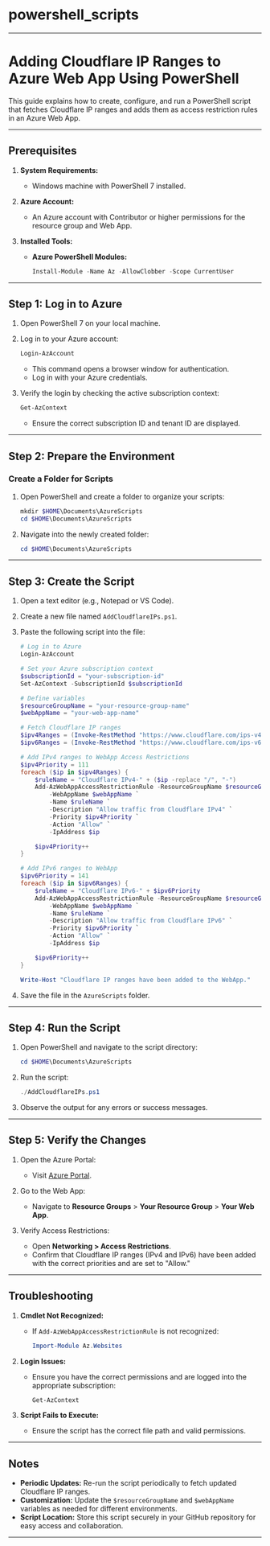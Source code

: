 # powershell_scripts
---

# Adding Cloudflare IP Ranges to Azure Web App Using PowerShell

This guide explains how to create, configure, and run a PowerShell script that fetches Cloudflare IP ranges and adds them as access restriction rules in an Azure Web App.

---

## Prerequisites

1. **System Requirements:**
   - Windows machine with PowerShell 7 installed.

2. **Azure Account:**
   - An Azure account with Contributor or higher permissions for the resource group and Web App.

3. **Installed Tools:**
   - **Azure PowerShell Modules:**
     ```powershell
     Install-Module -Name Az -AllowClobber -Scope CurrentUser
     ```

---

## Step 1: Log in to Azure

1. Open PowerShell 7 on your local machine.
2. Log in to your Azure account:
   ```powershell
   Login-AzAccount
   ```
   - This command opens a browser window for authentication.
   - Log in with your Azure credentials.

3. Verify the login by checking the active subscription context:
   ```powershell
   Get-AzContext
   ```
   - Ensure the correct subscription ID and tenant ID are displayed.

---

## Step 2: Prepare the Environment

### Create a Folder for Scripts

1. Open PowerShell and create a folder to organize your scripts:
   ```powershell
   mkdir $HOME\Documents\AzureScripts
   cd $HOME\Documents\AzureScripts
   ```

2. Navigate into the newly created folder:
   ```powershell
   cd $HOME\Documents\AzureScripts
   ```

---

## Step 3: Create the Script

1. Open a text editor (e.g., Notepad or VS Code).
2. Create a new file named `AddCloudflareIPs.ps1`.
3. Paste the following script into the file:

   ```powershell
   # Log in to Azure
   Login-AzAccount

   # Set your Azure subscription context
   $subscriptionId = "your-subscription-id"
   Set-AzContext -SubscriptionId $subscriptionId

   # Define variables
   $resourceGroupName = "your-resource-group-name"
   $webAppName = "your-web-app-name"

   # Fetch Cloudflare IP ranges
   $ipv4Ranges = (Invoke-RestMethod "https://www.cloudflare.com/ips-v4") -split "`n" | Where-Object { $_.Trim() -ne "" }
   $ipv6Ranges = (Invoke-RestMethod "https://www.cloudflare.com/ips-v6") -split "`n" | Where-Object { $_.Trim() -ne "" }

   # Add IPv4 ranges to WebApp Access Restrictions
   $ipv4Priority = 111
   foreach ($ip in $ipv4Ranges) {
       $ruleName = "Cloudflare IPv4-" + ($ip -replace "/", "-")
       Add-AzWebAppAccessRestrictionRule -ResourceGroupName $resourceGroupName `
           -WebAppName $webAppName `
           -Name $ruleName `
           -Description "Allow traffic from Cloudflare IPv4" `
           -Priority $ipv4Priority `
           -Action "Allow" `
           -IpAddress $ip

       $ipv4Priority++
   }

   # Add IPv6 ranges to WebApp
   $ipv6Priority = 141
   foreach ($ip in $ipv6Ranges) {
       $ruleName = "Cloudflare IPv6-" + $ipv6Priority
       Add-AzWebAppAccessRestrictionRule -ResourceGroupName $resourceGroupName `
           -WebAppName $webAppName `
           -Name $ruleName `
           -Description "Allow traffic from Cloudflare IPv6" `
           -Priority $ipv6Priority `
           -Action "Allow" `
           -IpAddress $ip

       $ipv6Priority++
   }

   Write-Host "Cloudflare IP ranges have been added to the WebApp."
   ```

4. Save the file in the `AzureScripts` folder.

---

## Step 4: Run the Script

1. Open PowerShell and navigate to the script directory:
   ```powershell
   cd $HOME\Documents\AzureScripts
   ```

2. Run the script:
   ```powershell
   ./AddCloudflareIPs.ps1
   ```

3. Observe the output for any errors or success messages.

---

## Step 5: Verify the Changes

1. Open the Azure Portal:
   - Visit [Azure Portal](https://portal.azure.com).

2. Go to the Web App:
   - Navigate to **Resource Groups** > **Your Resource Group** > **Your Web App**.

3. Verify Access Restrictions:
   - Open **Networking > Access Restrictions**.
   - Confirm that Cloudflare IP ranges (IPv4 and IPv6) have been added with the correct priorities and are set to "Allow."

---

## Troubleshooting

1. **Cmdlet Not Recognized:**
   - If `Add-AzWebAppAccessRestrictionRule` is not recognized:
     ```powershell
     Import-Module Az.Websites
     ```

2. **Login Issues:**
   - Ensure you have the correct permissions and are logged into the appropriate subscription:
     ```powershell
     Get-AzContext
     ```

3. **Script Fails to Execute:**
   - Ensure the script has the correct file path and valid permissions.

---

## Notes

- **Periodic Updates:** Re-run the script periodically to fetch updated Cloudflare IP ranges.
- **Customization:** Update the `$resourceGroupName` and `$webAppName` variables as needed for different environments.
- **Script Location:** Store this script securely in your GitHub repository for easy access and collaboration.

---

